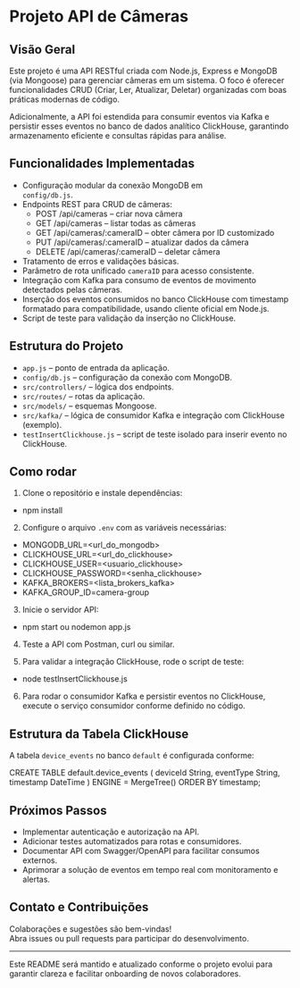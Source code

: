 # Projeto API de Câmeras

## Visão Geral

Este projeto é uma API RESTful criada com Node.js, Express e MongoDB (via Mongoose) para gerenciar câmeras em um sistema. O foco é oferecer funcionalidades CRUD (Criar, Ler, Atualizar, Deletar) organizadas com boas práticas modernas de código.

Adicionalmente, a API foi estendida para consumir eventos via Kafka e persistir esses eventos no banco de dados analítico ClickHouse, garantindo armazenamento eficiente e consultas rápidas para análise.

## Funcionalidades Implementadas

- Configuração modular da conexão MongoDB em  
  `config/db.js`.
- Endpoints REST para CRUD de câmeras:  
  - POST /api/cameras – criar nova câmera  
  - GET /api/cameras – listar todas as câmeras  
  - GET /api/cameras/:cameraID – obter câmera por ID customizado  
  - PUT /api/cameras/:cameraID – atualizar dados da câmera  
  - DELETE /api/cameras/:cameraID – deletar câmera  
- Tratamento de erros e validações básicas.  
- Parâmetro de rota unificado `cameraID` para acesso consistente.
- Integração com Kafka para consumo de eventos de movimento detectados pelas câmeras.
- Inserção dos eventos consumidos no banco ClickHouse com timestamp formatado para compatibilidade, usando cliente oficial em Node.js.
- Script de teste para validação da inserção no ClickHouse.

## Estrutura do Projeto

- `app.js` – ponto de entrada da aplicação.  
- `config/db.js` – configuração da conexão com MongoDB.  
- `src/controllers/` – lógica dos endpoints.  
- `src/routes/` – rotas da aplicação.  
- `src/models/` – esquemas Mongoose.  
- `src/kafka/` – lógica de consumidor Kafka e integração com ClickHouse (exemplo).  
- `testInsertClickhouse.js` – script de teste isolado para inserir evento no ClickHouse.

## Como rodar

1. Clone o repositório e instale dependências:  
 - npm install

2. Configure o arquivo `.env` com as variáveis necessárias:  
 - MONGODB_URL=<url_do_mongodb>
 - CLICKHOUSE_URL=<url_do_clickhouse>
 - CLICKHOUSE_USER=<usuario_clickhouse>
 - CLICKHOUSE_PASSWORD=<senha_clickhouse>
 - KAFKA_BROKERS=<lista_brokers_kafka>
 - KAFKA_GROUP_ID=camera-group

3. Inicie o servidor API:  
 - npm start ou nodemon app.js

4. Teste a API com Postman, curl ou similar.

5. Para validar a integração ClickHouse, rode o script de teste:  
 - node testInsertClickhouse.js


6. Para rodar o consumidor Kafka e persistir eventos no ClickHouse, execute o serviço consumidor conforme definido no código.

## Estrutura da Tabela ClickHouse

A tabela `device_events` no banco `default` é configurada conforme:

CREATE TABLE default.device_events (
deviceId String,
eventType String,
timestamp DateTime
) ENGINE = MergeTree()
ORDER BY timestamp;


## Próximos Passos

- Implementar autenticação e autorização na API.
- Adicionar testes automatizados para rotas e consumidores.
- Documentar API com Swagger/OpenAPI para facilitar consumos externos.
- Aprimorar a solução de eventos em tempo real com monitoramento e alertas.

## Contato e Contribuições

Colaborações e sugestões são bem-vindas!  
Abra issues ou pull requests para participar do desenvolvimento.

---

Este README será mantido e atualizado conforme o projeto evolui para garantir clareza e facilitar onboarding de novos colaboradores.

